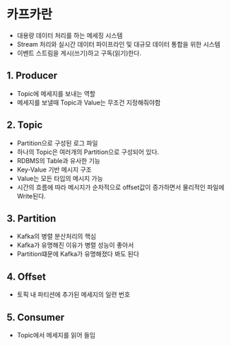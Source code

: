 # 카프카란
- 대용량 데이터 처리를 하는 메세징 시스템
- Stream 처리와 실시간 데이터 파이프라인 및 대규모 데이터 통합을 위한 시스템
- 이벤트 스트림을 게시(쓰기)하고 구독(읽기)한다.

## 1. Producer
- Topic에 메세지를 보내는 역할
- 메세지를 보낼때 Topic과 Value는 무조건 지정해줘야함

## 2. Topic
- Partition으로 구성된 로그 파일
- 하나의 Topic은 여러개의 Partition으로 구성되어 있다. 
- RDBMS의 Table과 유사한 기능
- Key-Value 기반 메시지 구조
- Value는 모든 타입의 메시지 가능
- 시간의 흐름에 따라 메시지가 순차적으로 offset값이 증가하면서 물리적인 파일에 Write된다.

## 3. Partition
- Kafka의 병렬 분산처리의 핵심 
- Kafka가 유명해진 이유가 병렬 성능이 좋아서
- Partition떄문에 Kafka가 유명해졌다 봐도 된다

## 4. Offset
- 토픽 내 파티션에 추가된 메세지의 일련 번호

## 5. Consumer
- Topic에서 메세지를 읽어 들임
